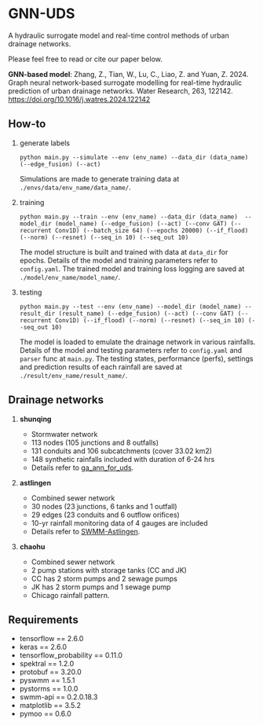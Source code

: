 # GNN-UDS
 A hydraulic surrogate model and real-time control methods of urban drainage networks. 
 
 Please feel free to read or cite our paper below.

**GNN-based model**: Zhang, Z., Tian, W., Lu, C., Liao, Z. and Yuan, Z. 2024. Graph neural network-based surrogate modelling for real-time hydraulic prediction of urban drainage networks. Water Research, 263, 122142. https://doi.org/10.1016/j.watres.2024.122142

## How-to
1. generate labels

    ```
    python main.py --simulate --env (env_name) --data_dir (data_name) (--edge_fusion) (--act)
    ```

    Simulations are made to generate training data at `./envs/data/env_name/data_name/`.

2. training

    ```
    python main.py --train --env (env_name) --data_dir (data_name)  --model_dir (model_name) (--edge_fusion) (--act) (--conv GAT) (--recurrent Conv1D) (--batch_size 64) (--epochs 20000) (--if_flood) (--norm) (--resnet) (--seq_in 10) (--seq_out 10)
    ```

    The model structure is built and trained with data at `data_dir` for epochs. Details of the model and training parameters refer to `config.yaml`. The trained model and training loss logging are saved at `./model/env_name/model_name/`.

3. testing

    ```
    python main.py --test --env (env_name) --model_dir (model_name) --result_dir (result_name) (--edge_fusion) (--act) (--conv GAT) (--recurrent Conv1D) (--if_flood) (--norm) (--resnet) (--seq_in 10) (--seq_out 10)
    ```

    The model is loaded to emulate the drainage network in various rainfalls. Details of the model and testing parameters refer to `config.yaml` and `parser` func at `main.py`. The testing states, performance (perfs), settings and prediction results of each rainfall are saved at `./result/env_name/result_name/`.


## Drainage networks
1. **shunqing**
   - Stormwater network
   - 113 nodes (105 junctions and 8 outfalls)
   - 131 conduits and 106 subcatchments (cover 33.02 km2)
   - 148 synthetic rainfalls included with duration of 6-24 hrs
   - Details refer to [ga_ann_for_uds](https://github.com/lhmygis/ga_ann_for_uds).
     
2. **astlingen**
   - Combined sewer network
   - 30 nodes (23 junctions, 6 tanks and 1 outfall)
   - 29 edges (23 conduits and 6 outflow orifices)
   - 10-yr rainfall monitoring data of 4 gauges are included
   - Details refer to [SWMM-Astlingen](https://github.com/open-toolbox/SWMM-Astlingen).

3. **chaohu**
   - Combined sewer network
   - 2 pump stations with storage tanks (CC and JK)
   - CC has 2 storm pumps and 2 sewage pumps
   - JK has 2 storm pumps and 1 sewage pump
   - Chicago rainfall pattern.


## Requirements
- tensorflow == 2.6.0
- keras == 2.6.0
- tensorflow_probability == 0.11.0
- spektral == 1.2.0
- protobuf == 3.20.0
- pyswmm == 1.5.1
- pystorms == 1.0.0
- swmm-api == 0.2.0.18.3
- matplotlib == 3.5.2
- pymoo == 0.6.0
